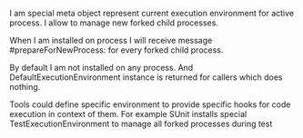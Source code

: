 I am  special meta object  represent current execution environment for active process.I allow to manage new forked child processes.When I am installed on process I will receive message #prepareForNewProcess: for every forked child process.By default I am not installed on any process. And  DefaultExecutionEnvironment instance is returned for callers which does nothing. Tools could define specific environment to provide specific hooks for code execution in context of them.For example SUnit installs special TestExecutionEnvironment to manage all forked processes during test